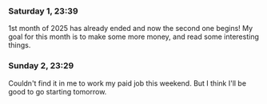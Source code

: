 ### Saturday 1, 23:39

1st month of 2025 has already ended and now the second one begins! My goal for this month is to make some more money, and read some interesting things.

### Sunday 2, 23:29

Couldn't find it in me to work my paid job this weekend. But I think I'll be good to go starting tomorrow.
